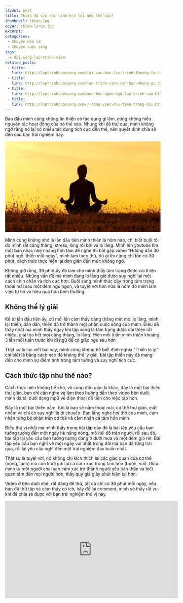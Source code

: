 ```yaml
---
layout: post
title: Thiền đã cứu rỗi linh hồn tôi như thế nào?
thumbnail: thien.jpg
cover: thien-large.jpg
excerpt: 
categories:
 - Chuyện bên lề
 - Chuyện cuộc sống
tags:
  - doi-song-lap-trinh-vien
related_posts:
 - title:
   link: http://laptrinhcuocsong.com/tai-sao-dan-lap-trinh-thuong-fa.html
 - title:
   link: http://laptrinhcuocsong.com/lap-trinh-vien-can-hoc-nhung-gi.html
 - title:
   link: http://laptrinhcuocsong.com/nen-hoc-ngon-ngu-lap-trinh-nao.html
 - title:
   link: http://laptrinhcuocsong.com/7-cong-viec-dau-tien-trong-doi.html
---
```


Ban đầu mình cũng không tin thiền có tác dụng gì lắm, cũng không hiểu nguyên tắc hoạt động của nó thế nào. Nhưng khi đã thử qua, mình không ngờ rằng nó lại có nhiều tác dụng tích cực đến thế, nên quyết định chia sẻ đến các bạn trải nghiệm này.

![Ngồi thiền](images/thien-large.jpg)

Mình cũng không nhớ là lần đầu tiên mình thiền là hôm nào, chỉ biết buổi tối đó mình rất căng thẳng, stress, lòng rối bời và lo lắng. Mình lên youtube tìm một bản nhạc nhẹ nhàng tĩnh tâm để nghe thì bắt gặp video "Hướng dẫn 30 phút ngồi thiền mỗi ngày", mình làm theo thử, dù gì thì cũng chỉ tốn có 30 phút, cách thức thực hiện lại đơn giản đến mức không ngờ.

Không giờ rằng, 30 phút ấy đã làm cho mình thấy tâm trạng được cải thiện rất nhiều. Những vấn đề mà mình đang lo lắng giờ được suy nghĩ lại một cách chín chắn và tích cực hơn. Buổi sáng mình thức dậy trong tâm trạng thoải mái sau một đêm ngủ ngon, và tuyệt vời hơn nữa là hôm đó mình làm việc tự tin và hiệu quả hơn bình thường.

## Không thể lý giải

Kể từ lần đầu tiên ấy, cứ mỗi lần cảm thấy căng thẳng mệt mỏi lo lắng, mình lại thiền, dần dần, thiền đã trở thành một phần cuộc sống của mình. Điều dễ thấy nhất mà mình thấy ngay khi tập xong là tâm trạng được cải thiện rất nhiều, giải tỏa hết mọi căng thẳng, lo lắng. Hiện mỗi tuần mình thiền khoảng 3 lần mỗi tuần trước khi đi ngủ để có giấc ngủ sâu hơn.

Thật sự là lúc viết bài này, mình cũng không hề biết định nghĩa "Thiền là gì" chỉ biết là bằng cách nào đó không thể lý giải, bài tập thiền này đã mang đến cho mình sự điềm tĩnh trong tâm tưởng và suy nghĩ tích cực.

## Cách thức tập như thế nào?

Cách thực hiện không hề khó, vô cùng đơn giản là khác, đây là một bài thiền thư giãn, bạn chỉ cần nghe và làm theo hướng dẫn theo video bên dưới, mình đã tải dưới dạng mp3 về điện thoại để tiện cho việc tập hơn.

Đây là một bài thiền nằm, tức là bạn sẽ nằm thoải mái, cơ thể thư giãn, mắt nhắm và chỉ có suy nghĩ là di chuyển. Bạn lắng nghe hơi thở của mình, cảm nhận từng bộ phận trên cơ thể và cảm nhận cả tâm hồn mình.

Điều thú vị nhất mà mình thấy trong bài tập này đó là bài tập yêu cầu bạn tưởng tượng đến một ngày hè nắng nóng, mồ hôi đổ trên người, rồi sau đó, bài tập lại yêu cầu bạn tưởng tượng đang ở dưới mưa và một đêm gió rét. Bài tập yêu cầu bạn nghĩ về một ngày vui nhất trong đời mà bạn đã từng trải qua, rồi lại yêu cầu nghĩ đến một trải nghiệm đau buồn nhất.

Thật sự là tuyệt vời, nó không chỉ kích thích lại các giác quan của cơ thể (nóng, lạnh) mà còn khơi gợi lại cả cảm xúc trong tâm hồn (buồn, vui). Giúp mình từ một người chai sạn cảm xúc trở thành người yêu bản thân và biết quan tâm đến mọi người hơn, thấy quý giá giây phút hiện tại hơn.

Video ở bện dưới nhé, rất đáng để thử, tất cả chỉ có 30 phút mỗi ngày, nếu bạn đã thử tập và cảm thấy có ích, hãy để lại comment, mình sẽ thấy rất vui khi đã chia sẻ được với bạn trải nghiệm thú vị này.

<div class="youtube">
<iframe width="560" height="315" src="https://www.youtube.com/embed/c7Dw2KqFSdM" frameborder="0" allowfullscreen></iframe>
</div>
